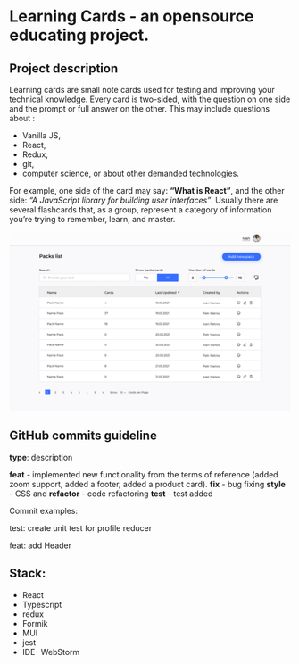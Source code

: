 # Learning Cards - an opensource educating project.

## Project description

Learning cards are small note cards used for testing and improving your technical knowledge. Every card is two-sided, with the question on one side and the prompt or full answer on the other.
This may include questions about :
- Vanilla JS,
- React,
- Redux,
- git,
- computer science,
  or about other demanded technologies.

For example, one side of the card may say:
**“What is React”**,
and the other side:
*“A JavaScript library for building user interfaces”*. Usually there are several flashcards that, as a group, represent a category of information you’re trying to remember, learn, and master.

![app example](src/assets/img/app.jpg)

## GitHub commits guideline

**type**: description

**feat** - implemented new functionality from the terms of reference (added zoom support, added a footer, added a product card).
**fix** - bug fixing
**style** - CSS and 
**refactor** - code refactoring
**test** - test added

Commit examples:

test: create unit test for profile reducer

feat: add Header

## Stack:
- React
- Typescript
- redux
- Formik
- MUI
- jest
- IDE- WebStorm